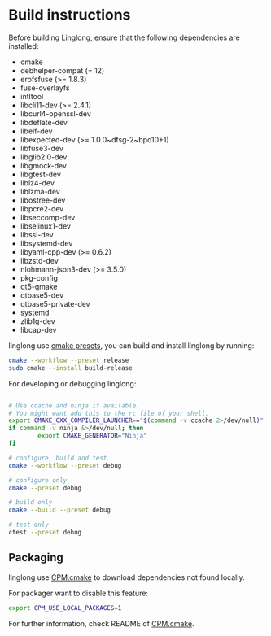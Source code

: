# Build instructions

Before building Linglong, ensure that the following dependencies are installed:

- cmake
- debhelper-compat (= 12)
- erofsfuse (>= 1.8.3)
- fuse-overlayfs
- intltool
- libcli11-dev (>= 2.4.1)
- libcurl4-openssl-dev
- libdeflate-dev
- libelf-dev
- libexpected-dev (>= 1.0.0~dfsg-2~bpo10+1)
- libfuse3-dev
- libglib2.0-dev
- libgmock-dev
- libgtest-dev
- liblz4-dev
- liblzma-dev
- libostree-dev
- libpcre2-dev
- libseccomp-dev
- libselinux1-dev
- libssl-dev
- libsystemd-dev
- libyaml-cpp-dev (>= 0.6.2)
- libzstd-dev
- nlohmann-json3-dev (>= 3.5.0)
- pkg-config
- qt5-qmake
- qtbase5-dev
- qtbase5-private-dev
- systemd
- zlib1g-dev
- libcap-dev

linglong use [cmake presets], you can build and install linglong by running:

```bash
cmake --workflow --preset release
sudo cmake --install build-release
```

For developing or debugging linglong:

```bash

# Use ccache and ninja if available.
# You might want add this to the rc file of your shell.
export CMAKE_CXX_COMPILER_LAUNCHER=="$(command -v ccache 2>/dev/null)"
if command -v ninja &>/dev/null; then
        export CMAKE_GENERATOR="Ninja"
fi

# configure, build and test
cmake --workflow --preset debug

# configure only
cmake --preset debug

# build only
cmake --build --preset debug

# test only
ctest --preset debug
```

[cmake presets]: https://cmake.org/cmake/help/latest/manual/cmake-presets.7.html

## Packaging

linglong use [CPM.cmake] to download dependencies not found locally.

For packager want to disable this feature:

```bash
export CPM_USE_LOCAL_PACKAGES=1
```

For further information, check README of [CPM.cmake].

[CPM.cmake]: https://github.com/cpm-cmake/CPM.cmake
